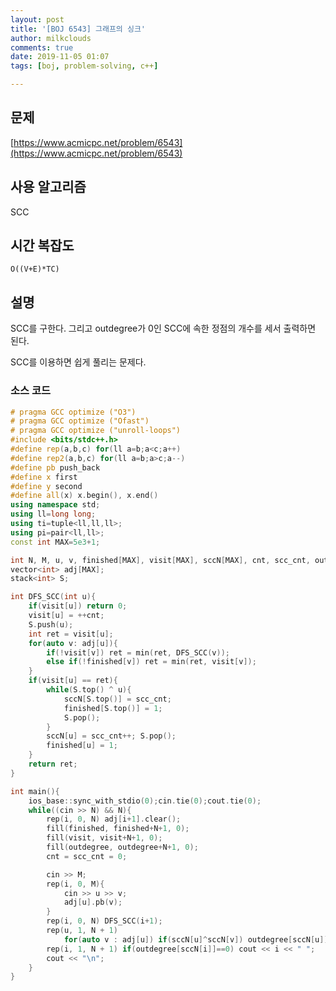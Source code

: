 ```yaml
---
layout: post
title: '[BOJ 6543] 그래프의 싱크'
author: milkclouds
comments: true
date: 2019-11-05 01:07
tags: [boj, problem-solving, c++]

---
```

 

## 문제
[https://www.acmicpc.net/problem/6543](https://www.acmicpc.net/problem/6543)  


## 사용 알고리즘  
SCC  


## 시간 복잡도  
`O((V+E)*TC)`  

## 설명  
SCC를 구한다. 그리고 outdegree가 0인 SCC에 속한 정점의 개수를 세서 출력하면 된다.  


SCC를 이용하면 쉽게 풀리는 문제다.  



### 소스 코드  
```cpp
# pragma GCC optimize ("O3")
# pragma GCC optimize ("Ofast")
# pragma GCC optimize ("unroll-loops")
#include <bits/stdc++.h>
#define rep(a,b,c) for(ll a=b;a<c;a++)
#define rep2(a,b,c) for(ll a=b;a>c;a--)
#define pb push_back
#define x first
#define y second
#define all(x) x.begin(), x.end()
using namespace std;
using ll=long long;
using ti=tuple<ll,ll,ll>;
using pi=pair<ll,ll>;
const int MAX=5e3+1;

int N, M, u, v, finished[MAX], visit[MAX], sccN[MAX], cnt, scc_cnt, outdegree[MAX];
vector<int> adj[MAX];
stack<int> S;

int DFS_SCC(int u){
	if(visit[u]) return 0;
	visit[u] = ++cnt;
	S.push(u);
	int ret = visit[u];
	for(auto v: adj[u]){
		if(!visit[v]) ret = min(ret, DFS_SCC(v));
		else if(!finished[v]) ret = min(ret, visit[v]);
	}
	if(visit[u] == ret){
		while(S.top() ^ u){
			sccN[S.top()] = scc_cnt;
			finished[S.top()] = 1;
			S.pop();
		}
		sccN[u] = scc_cnt++; S.pop();
		finished[u] = 1;
	}
	return ret;
}

int main(){
	ios_base::sync_with_stdio(0);cin.tie(0);cout.tie(0);
	while((cin >> N) && N){
		rep(i, 0, N) adj[i+1].clear();
		fill(finished, finished+N+1, 0);
		fill(visit, visit+N+1, 0);
		fill(outdegree, outdegree+N+1, 0);
		cnt = scc_cnt = 0;

		cin >> M;
		rep(i, 0, M){
			cin >> u >> v;
			adj[u].pb(v);
		}
		rep(i, 0, N) DFS_SCC(i+1);
		rep(u, 1, N + 1)
			for(auto v : adj[u]) if(sccN[u]^sccN[v]) outdegree[sccN[u]]++;
		rep(i, 1, N + 1) if(outdegree[sccN[i]]==0) cout << i << " ";
		cout << "\n";
	}
}
```

